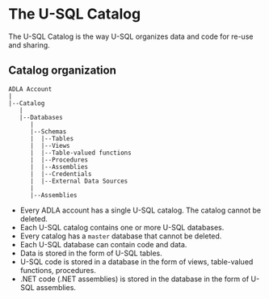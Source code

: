 # The U-SQL Catalog

The U-SQL Catalog is the way U-SQL organizes data and code for re-use and sharing.

## Catalog organization

```
ADLA Account
|
|--Catalog
   |
   |--Databases
      |
      |--Schemas
      |  |--Tables
      |  |--Views      
      |  |--Table-valued functions
      |  |--Procedures
      |  |--Assemblies
      |  |--Credentials
      |  |--External Data Sources
      |
      |--Assemblies
```

* Every ADLA account has a single U-SQL catalog. The catalog cannot be deleted.
* Each U-SQL catalog contains one or more U-SQL databases. 
* Every catalog has a `master` database that cannot be deleted.
* Each U-SQL database can contain code and data. 
* Data is stored in the form of U-SQL tables. 
* U-SQL code is stored in a database in the form of views, table-valued functions, procedures. 
* .NET code \(.NET assemblies\) is stored in the database in the form of U-SQL assemblies.



